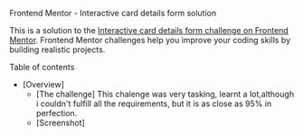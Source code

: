 Frontend Mentor - Interactive card details form solution

This is a solution to the [Interactive card details form challenge on Frontend Mentor](https://www.frontendmentor.io/challenges/interactive-card-details-form-XpS8cKZDWw). Frontend Mentor challenges help you improve your coding skills by building realistic projects. 

Table of contents

- [Overview]
  - [The challenge]
     This chalenge was very tasking, learnt a lot,although i couldn't fulfill all the requirements, but it is as close as 95% in perfection.
  - [Screenshot]
  